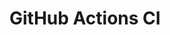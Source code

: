 # GitHub Actions CI































































































































































































































































































































































































































































































































































































































































































































































































































































































































































































































































































































































































































































































































































































































































































































































































































































































































































































































































































































































































































































































































































































































































































































































































































































































































































































































































































































































































































































































































































































































































































































































































































































































































































